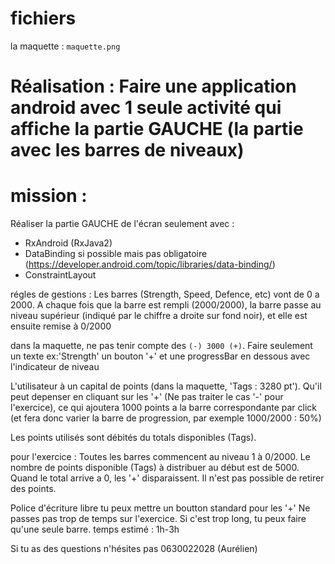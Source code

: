 # fichiers 
la maquette : `maquette.png`

# Réalisation : Faire une application android avec 1 seule activité qui affiche la partie GAUCHE (la partie avec les barres de niveaux) 

# mission : 
Réaliser la partie GAUCHE de l'écran seulement avec :
- RxAndroid (RxJava2)
- DataBinding si possible mais pas obligatoire (https://developer.android.com/topic/libraries/data-binding/)
- ConstraintLayout

régles de gestions : 
Les barres (Strength, Speed, Defence, etc) vont de 0 a 2000. A chaque fois que la barre est rempli (2000/2000), la barre passe au niveau supérieur (indiqué par le chiffre a droite sur fond noir), et elle est ensuite remise à 0/2000

dans la maquette, ne pas tenir compte des ` (-) 3000 (+) `. Faire seulement un texte ex:'Strength' un bouton '+' et une progressBar en dessous avec l'indicateur de niveau

L'utilisateur à un capital de points (dans la maquette, 'Tags : 3280 pt'). Qu'il peut depenser en cliquant sur les '+' (Ne pas traiter le cas '-' pour l'exercice), ce qui ajoutera 1000 points a la barre correspondante par click (et fera donc varier la barre de progression, par exemple 1000/2000 : 50%)

Les points utilisés sont débités du totals disponibles (Tags).

pour l'exercice : 
Toutes les barres commencent au niveau 1 à 0/2000.
Le nombre de points disponible (Tags) à distribuer au début  est de 5000. Quand le total arrive a 0, les '+' disparaissent. Il n'est pas possible de retirer des points.


Police d'écriture libre
tu peux mettre un boutton standard pour les '+'
Ne passes pas trop de temps sur l'exercice. Si c'est trop long, tu peux faire qu'une seule barre.
temps estimé : 1h-3h

Si tu as des questions n'hésites pas 0630022028 (Aurélien)



